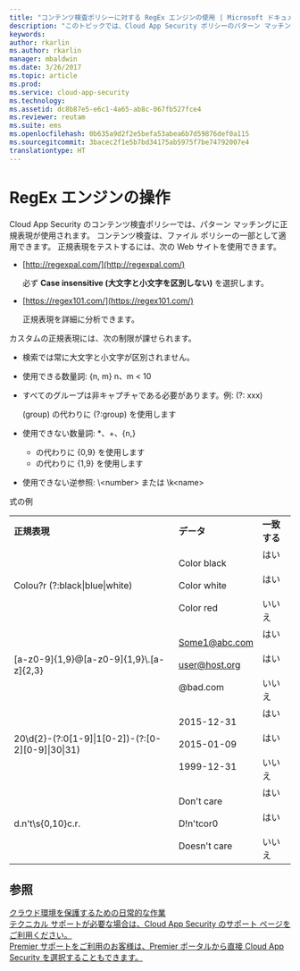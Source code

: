 ```yaml
---
title: "コンテンツ検査ポリシーに対する RegEx エンジンの使用 | Microsoft ドキュメント"
description: "このトピックでは、Cloud App Security ポリシーのパターン マッチングに正規表現を使用する方法について説明します。"
keywords: 
author: rkarlin
ms.author: rkarlin
manager: mbaldwin
ms.date: 3/26/2017
ms.topic: article
ms.prod: 
ms.service: cloud-app-security
ms.technology: 
ms.assetid: dc8b87e5-e6c1-4a65-ab8c-067fb527fce4
ms.reviewer: reutam
ms.suite: ems
ms.openlocfilehash: 0b635a9d2f2e5befa53abea6b7d59876def0a115
ms.sourcegitcommit: 3bacec2f1e5b7bd34175ab5975f7be74792007e4
translationtype: HT
---
```

# <a name="working-with-the-regex-engine"></a>RegEx エンジンの操作
 
Cloud App Security のコンテンツ検査ポリシーでは、パターン マッチングに正規表現が使用されます。 コンテンツ検査は、ファイル ポリシーの一部として適用できます。 正規表現をテストするには、次の Web サイトを使用できます。  
  
-   [http://regexpal.com/](http://regexpal.com/)  
  
     必ず **Case insensitive (大文字と小文字を区別しない)** を選択します。  
  
-   [https://regex101.com/](https://regex101.com/)  
  
     正規表現を詳細に分析できます。  
  
カスタムの正規表現には、次の制限が課せられます。  
  
-   検索では常に大文字と小文字が区別されません。  
   
-   使用できる数量詞: {n, m} n、m < 10  
  
-   すべてのグループは非キャプチャである必要があります。例: (?: xxx)  
  
     (group) の代わりに (?:group) を使用します  
  
-   使用できない数量詞: *、+、{n,}  
  
     * の代わりに {0,9} を使用します  
  
     + の代わりに {1,9} を使用します  
  
-   使用できない逆参照: \\<number\> または \k\<name>  
  
式の例  
  
||||  
|-|-|-|  
|**正規表現**|**データ**|**一致する**|  
|Colou?r (?:black&#124;blue&#124;white)|Color black<br /><br /> Color white<br /><br /> Color red|はい<br /><br /> はい<br /><br /> いいえ|  
|[a-z0-9]{1,9}@[a-z0-9]{1,9}\\.[a-z]{2,3}|Some1@abc.com<br /><br /> user@host.org<br /><br /> @bad.com|はい<br /><br /> はい<br /><br /> いいえ|  
|20\d{2}-(?:0[1-9]&#124;1[0-2])-(?:[0-2][0-9]&#124;30&#124;31)|2015-12-31<br /><br /> 2015-01-09<br /><br /> 1999-12-31|はい<br /><br /> はい<br /><br /> いいえ|  
|d.n't\s{0,10}c.r.|Don't     care<br /><br /> D!n'tcor0<br /><br /> Doesn't care|はい<br /><br /> はい<br /><br /> いいえ|  
 

## <a name="see-also"></a>参照  
[クラウド環境を保護するための日常的な作業](daily-activities-to-protect-your-cloud-environment.md)   
[テクニカル サポートが必要な場合は、Cloud App Security のサポート ページをご利用ください。](http://support.microsoft.com/oas/default.aspx?prid=16031)   
[Premier サポートをご利用のお客様は、Premier ポータルから直接 Cloud App Security を選択することもできます。](https://premier.microsoft.com/)  
  
  